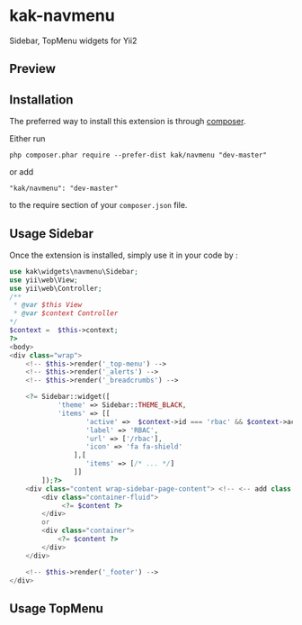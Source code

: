 # kak-navmenu
Sidebar, TopMenu widgets for Yii2

Preview
-----------

Installation
------------
The preferred way to install this extension is through [composer](http://getcomposer.org/download/).

Either run

```
php composer.phar require --prefer-dist kak/navmenu "dev-master"
```

or add

```
"kak/navmenu": "dev-master"
```

to the require section of your `composer.json` file.

Usage Sidebar
-----
Once the extension is installed, simply use it in your code by  :
```php
use kak\widgets\navmenu\Sidebar;
use yii\web\View;
use yii\web\Controller;
/**
 * @var $this View 
 * @var $context Controller 
*/
$context =  $this->context;
?>
<body>
<div class="wrap">
    <!-- $this->render('_top-menu') -->
    <!-- $this->render('_alerts') -->
    <!-- $this->render('_breadcrumbs') -->

    <?= Sidebar::widget([
            'theme' => Sidebar::THEME_BLACK,
            'items' => [[
                   'active' =>  $context->id === 'rbac' && $context->action->id === 'index',
                   'label' => 'RBAC', 
                   'url' => ['/rbac'],
                   'icon' => 'fa fa-shield'
                ],[
                   'items' => [/* ... */] 
                ]]
        ]);?>
    <div class="content wrap-sidebar-page-content"> <!-- <-- add class "wrap-sidebar-page-content" -->
        <div class="container-fluid">
             <?= $content ?>
        </div>
        or 
        <div class="container">
            <?= $content ?>
        </div>
    </div> 

    <!-- $this->render('_footer') -->
</div>   
```

Usage TopMenu
-----



